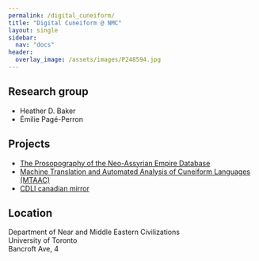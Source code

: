```yaml
---
permalink: /digital_cuneiform/
title: "Digital Cuneiform @ NMC"
layout: single
sidebar:
  nav: "docs"
header:
  overlay_image: /assets/images/P248594.jpg
---
```



## Research group
- Heather D. Baker  
- Émilie Pagé-Perron  


## Projects
- [The Prosopography of the Neo-Assyrian Empire Database](http://individual.utoronto.ca/HDBaker/pnaupdates.html)  
- [Machine Translation and Automated Analysis of Cuneiform Languages (MTAAC)](https://cdli-gh.github.io/mtaac/)  
- [CDLI canadian mirror](http://cdli.utoronto.ca)  

## Location
Department of Near and Middle Eastern Civilizations  
University of Toronto  
Bancroft Ave, 4  

